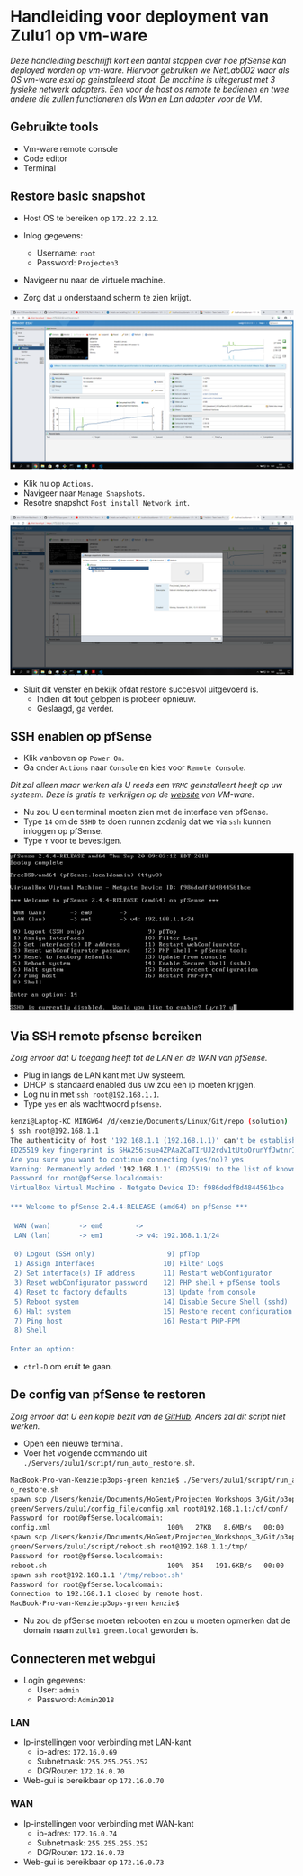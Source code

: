 # Handleiding voor deployment van Zulu1 op vm-ware

*Deze handleiding beschrijft kort een aantal stappen over hoe pfSense kan deployed worden op vm-ware. Hiervoor gebruiken we NetLab002 waar als OS vm-ware esxi op geinstaleerd staat. De machine is uitegerust met 3 fysieke netwerk adapters. Een voor de host os remote te bedienen en twee andere die zullen functioneren als Wan en Lan adapter voor de VM.*

## Gebruikte tools

* Vm-ware remote console
* Code editor
* Terminal

## Restore basic snapshot

* Host OS te bereiken op `172.22.2.12`.
* Inlog gegevens:
  * Username: `root`
  * Password: `Projecten3`

* Navigeer nu naar de virtuele machine.
* Zorg dat u onderstaand scherm te zien krijgt.

![HOST_OS_VM](./webgui_img/HOST_OS_VM.png)

* Klik nu op `Actions`.
* Navigeer naar `Manage Snapshots`.
* Resotre snapshot `Post_install_Network_int`.

![HOST_OS_VM](./webgui_img/HOST_OS_SNAPSHOT.png)

* Sluit dit venster en bekijk ofdat restore succesvol uitgevoerd is.
  * Indien dit fout gelopen is probeer opnieuw.
  * Geslaagd, ga verder.

## SSH enablen op pfSense

* Klik vanboven op `Power On`.
* Ga onder `Actions` naar `Console` en kies voor `Remote Console`.

*Dit zal alleen maar werken als U reeds een `VRMC` geinstalleert heeft op uw systeem. Deze is gratis te verkrijgen op de [website](https://my.vmware.com/web/vmware/details?downloadGroup=VMRC1003&productId=742) van VM-ware.*

* Nu zou U een terminal moeten zien met de interface van pfSense.
* Type `14` om de `SSHD` te doen runnen zodanig dat we via `ssh` kunnen inloggen op pfSense.
* Type `Y` voor te bevestigen.

![PFSENSE_SSHD](./webgui_img/PFSENSE_SSH.png)

## Via SSH remote pfsense bereiken

*Zorg ervoor dat U toegang heeft tot de LAN en de WAN van pfSense.*

* Plug in langs de LAN kant met Uw systeem.
* DHCP is standaard enabled dus uw zou een ip moeten krijgen.
* Log nu in met `ssh root@192.168.1.1`.
* Type `yes` en als wachtwoord `pfsense`.

```bash
kenzi@Laptop-KC MINGW64 /d/kenzie/Documents/Linux/Git/repo (solution)
$ ssh root@192.168.1.1
The authenticity of host '192.168.1.1 (192.168.1.1)' can't be established.
ED25519 key fingerprint is SHA256:sue4ZPAaZCaTIrUJ2rdv1tUtpOrunYfJwtnrIGtKqmo.
Are you sure you want to continue connecting (yes/no)? yes
Warning: Permanently added '192.168.1.1' (ED25519) to the list of known hosts.
Password for root@pfSense.localdomain:
VirtualBox Virtual Machine - Netgate Device ID: f986dedf8d4844561bce

*** Welcome to pfSense 2.4.4-RELEASE (amd64) on pfSense ***

 WAN (wan)       -> em0        ->
 LAN (lan)       -> em1        -> v4: 192.168.1.1/24

 0) Logout (SSH only)                  9) pfTop
 1) Assign Interfaces                 10) Filter Logs
 2) Set interface(s) IP address       11) Restart webConfigurator
 3) Reset webConfigurator password    12) PHP shell + pfSense tools
 4) Reset to factory defaults         13) Update from console
 5) Reboot system                     14) Disable Secure Shell (sshd)
 6) Halt system                       15) Restore recent configuration
 7) Ping host                         16) Restart PHP-FPM
 8) Shell

Enter an option:
```

* `ctrl-D` om eruit te gaan.

## De config van pfSense te restoren

*Zorg ervoor dat U een kopie bezit van de [GitHub](https://github.com/HoGentTIN/p3ops-green). Anders zal dit script niet werken.*

* Open een nieuwe terminal.
* Voer het volgende commando uit `./Servers/zulu1/script/run_auto_restore.sh`.

```bash
MacBook-Pro-van-Kenzie:p3ops-green kenzie$ ./Servers/zulu1/script/run_aut
o_restore.sh
spawn scp /Users/kenzie/Documents/HoGent/Projecten_Workshops_3/Git/p3ops-
green/Servers/zulu1/config_file/config.xml root@192.168.1.1:/cf/conf/
Password for root@pfSense.localdomain:
config.xml                             100%   27KB   8.6MB/s   00:00
spawn scp /Users/kenzie/Documents/HoGent/Projecten_Workshops_3/Git/p3ops-
green/Servers/zulu1/script/reboot.sh root@192.168.1.1:/tmp/
Password for root@pfSense.localdomain:
reboot.sh                              100%  354   191.6KB/s   00:00
spawn ssh root@192.168.1.1 '/tmp/reboot.sh'
Password for root@pfSense.localdomain:
Connection to 192.168.1.1 closed by remote host.
MacBook-Pro-van-Kenzie:p3ops-green kenzie$
```

* Nu zou de pfSense moeten rebooten en zou u moeten opmerken dat de domain naam `zullu1.green.local` geworden is.

## Connecteren met webgui

* Login gegevens:
  * User: `admin`
  * Password: `Admin2018`

### LAN

* Ip-instellingen voor verbinding met LAN-kant
  * ip-adres: `172.16.0.69`
  * Subnetmask: `255.255.255.252`
  * DG/Router: `172.16.0.70`
* Web-gui is bereikbaar op `172.16.0.70`

### WAN

* Ip-instellingen voor verbinding met WAN-kant
  * ip-adres: `172.16.0.74`
  * Subnetmask: `255.255.255.252`
  * DG/Router: `172.16.0.73`
* Web-gui is bereikbaar op `172.16.0.73`